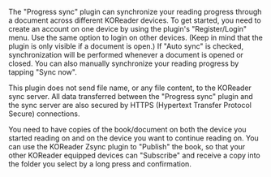 The "Progress sync" plugin can synchronize your reading progress through a document across different KOReader devices. To get started, you need to create an account on one device by using the plugin's "Register/Login" menu. Use the same option to login on other devices. (Keep in mind that the plugin is only visible if a document is open.)  If "Auto sync" is checked, synchronization will be performed whenever a document is opened or closed. You can also manually synchronize your reading progress by tapping "Sync now".

This plugin does not send file name, or any file content, to the KOReader sync server. All data transferred between the "Progress sync" plugin and the sync server are also secured by HTTPS (Hypertext Transfer Protocol Secure) connections.

You need to have copies of the book/document on both the device you started reading on and on the device you want to continue reading on. You can use the KOReader Zsync plugin to "Publish" the book, so that your other KOReader equipped devices can "Subscribe" and receive a copy into the folder you select by a long press and confirmation. 